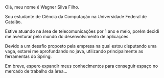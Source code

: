 Olá, meu nome é Wagner Silva Filho.

Sou estudante de Ciência da Computação na Universidade Federal de Catalão.

Estive atuando na área de telecomunicações por 1 ano e meio, porém decidi me aventurar pelo mundo do desenvolvimento de aplicações.

Devido a um desafio proposto pela empresa na qual estou disputando uma vaga, estarei me aprofundando no java, utilizando principalmente as ferramentas do Spring.

Em breve, espero expandir meus conhecimentos para conseguir espaço no mercado de trabalho da àrea...
